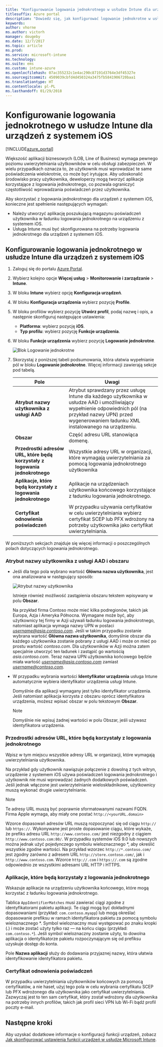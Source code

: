 ```yaml
---
title: "Konfigurowanie logowania jednokrotnego w usłudze Intune dla urządzeń z systemem iOS"
titlesuffix: Azure portal
description: "Dowiedz się, jak konfigurować logowanie jednokrotne w usłudze Intune dla urządzeń z systemem iOS."
keywords: 
author: vhorne
ms.author: victorh
manager: dougeby
ms.date: 12/7/2017
ms.topic: article
ms.prod: 
ms.service: microsoft-intune
ms.technology: 
ms.suite: ems
ms.custom: intune-azure
ms.openlocfilehash: 07ac355232c1e4ac290c87191d3764e3df45327e
ms.sourcegitcommit: 4509039cbfd4d450324a3475fb5841906720baa1
ms.translationtype: HT
ms.contentlocale: pl-PL
ms.lasthandoff: 01/29/2018
---
```

# <a name="configure-intune-for-ios-device-single-sign-on"></a>Konfigurowanie logowania jednokrotnego w usłudze Intune dla urządzeń z systemem iOS

[!INCLUDE[azure_portal](./includes/azure_portal.md)]

Większość aplikacji biznesowych (LOB, Line of Business) wymaga pewnego poziomu uwierzytelniania użytkowników w celu obsługi zabezpieczeń. W wielu przypadkach oznacza to, że użytkownik musi wprowadzać te same poświadczenia wielokrotnie, co może być irytujące. Aby udoskonalić środowisko pracy użytkownika, deweloperzy mogą tworzyć aplikacje korzystające z logowania jednokrotnego, co pozwala ograniczyć częstotliwość wprowadzania poświadczeń przez użytkownika.

Aby skorzystać z logowania jednokrotnego dla urządzeń z systemem iOS, konieczne jest spełnienie następujących wymagań:

- Należy utworzyć aplikację poszukującą magazynu poświadczeń użytkownika w ładunku logowania jednokrotnego na urządzeniu z systemem iOS.
- Usługa Intune musi być skonfigurowana na potrzeby logowania jednokrotnego dla urządzeń z systemem iOS.

## <a name="to-configure-intune-for-ios-device-single-sign-on"></a>Konfigurowanie logowania jednokrotnego w usłudze Intune dla urządzeń z systemem iOS


1. Zaloguj się do portalu [Azure Portal](https://portal.azure.com).
2. Wybierz kolejno opcje **Więcej usług** > **Monitorowanie i zarządzanie** > **Intune**.
3. W bloku **Intune** wybierz opcję **Konfiguracja urządzeń**.
2. W bloku **Konfiguracja urządzenia** wybierz pozycję **Profile**.
3. W bloku profilów wybierz pozycję **Utwórz profil**, podaj nazwę i opis, a następnie skonfiguruj następujące ustawienia:
   - **Platforma**: wybierz pozycję **iOS**. 
   - **Typ profilu**: wybierz pozycję **Funkcje urządzenia**.
4. W bloku **Funkcje urządzenia** wybierz pozycję **Logowanie jednokrotne**.

   ![Blok Logowanie jednokrotne](./media/sso-blade.png)

2. Skorzystaj z poniższej tabeli podsumowania, która ułatwia wypełnianie pól w bloku **Logowanie jednokrotne**. Więcej informacji zawierają sekcje pod tabelą.
   
   |Pole  |Uwagi|
   |---------|---------|
   |**Atrybut nazwy użytkownika z usługi AAD**|Atrybut sprawdzany przez usługę Intune dla każdego użytkownika w usłudze AAD i umożliwiający wypełnienie odpowiednich pól (na przykład nazwy UPN) przed wygenerowaniem ładunku XML instalowanego na urządzeniu.|
   |**Obszar**|Część adresu URL stanowiąca domenę.|
   |**Przedrostki adresów URL, które będą korzystały z logowania jednokrotnego**|Wszystkie adresy URL w organizacji, które wymagają uwierzytelniania za pomocą logowania jednokrotnego użytkownika|
   |**Aplikacje, które będą korzystały z logowania jednokrotnego**|Aplikacje na urządzeniach użytkownika końcowego korzystające z ładunku logowania jednokrotnego.|
   |**Certyfikat odnowienia poświadczeń**|W przypadku używania certyfikatów w celu uwierzytelniania wybierz certyfikat SCEP lub PFX wdrożony na potrzeby użytkownika jako certyfikat uwierzytelniania.|

W poniższych sekcjach znajduje się więcej informacji o poszczególnych polach dotyczących logowania jednokrotnego.

### <a name="username-attribute-from-aad-and-realm"></a>Atrybut nazwy użytkownika z usługi AAD i obszaru

- Jeśli dla tego pola wybrano wartość **Główna nazwa użytkownika**, jest ona analizowana w następujący sposób:

   ![Atrybut nazwy użytkownika](media/User-name-attribute.png)

   Istnieje również możliwość zastąpienia obszaru tekstem wpisywany w polu **Obszar**.

   Na przykład firma Contoso może mieć kilka podregionów, takich jak Europa, Azja i Ameryka Północna. Wymagane może być, aby użytkownicy tej firmy w Azji używali ładunku logowania jednokrotnego, natomiast aplikacja wymaga nazwy UPN w postaci *username@asia.contoso.com*. Jeśli w takim przypadku zostanie wybrana wartość **Główna nazwa użytkownika**, domyślnie obszar dla każdego użytkownika zostanie pobrany z usługi AAD i może on mieć po prostu wartość *contoso.com*. Dla użytkowników w Azji można zatem specjalnie utworzyć ten ładunek i zastąpić go wartością *asia.contoso.com*. Teraz nazwa UPN użytkownika końcowego będzie miała wartość *username@asia.contoso.com* zamiast *username@contoso.com*.

- W przypadku wybrania wartości **Identyfikator urządzenia** usługa Intune automatycznie wybiera identyfikator urządzenia usługi Intune.

   Domyślnie dla aplikacji wymagany jest tylko identyfikator urządzenia. Jeśli natomiast aplikacja korzysta z obszaru oprócz identyfikatora urządzenia, możesz wpisać obszar w polu tekstowym **Obszar**.

   > [!NOTE]
   > Domyślnie nie wpisuj żadnej wartości w polu Obszar, jeśli używasz identyfikatora urządzenia.

### <a name="url-prefixes-that-will-use-single-sign-on"></a>Przedrostki adresów URL, które będą korzystały z logowania jednokrotnego

Wpisz w tym miejscu wszystkie adresy URL w organizacji, które wymagają uwierzytelniania użytkownika.

Na przykład gdy użytkownik nawiązuje połączenie z dowolną z tych witryn, urządzenie z systemem iOS używa poświadczeń logowania jednokrotnego i użytkownik nie musi wprowadzać żadnych dodatkowych poświadczeń. Jeśli jednak włączone jest uwierzytelnianie wieloskładnikowe, użytkownicy muszą wykonać drugie uwierzytelnianie.

> [!NOTE]
> Te adresy URL muszą być poprawnie sformatowanymi nazwami FQDN. Firma Apple wymaga, aby miały one postać `http://<yourURL.domain>`

Wzorce dopasowań adresów URL muszą rozpoczynać się od ciągu `http://` lub `https://`. Wykonywane jest proste dopasowanie ciągu, które wykaże, że prefiks adresu URL `http://www.contoso.com/` jest niezgodny z ciągiem `http://www.contoso.com:80/`. W przypadku systemów iOS 9.0 lub nowszych można jednak użyć pojedynczego symbolu wieloznacznego *, aby określić wszystkie zgodne wartości. Na przykład wzorzec `http://*.contoso.com/` jest zgodny zarówno z adresem URL `http://store.contoso.com/`, jak i `http://www.contoso.com`.
Wzorce `http://.com` i `https://.com` są zgodne odpowiednio ze wszystkimi adresami URL HTTP i HTTPS.

### <a name="apps-that-will-use-single-sign-on"></a>Aplikacje, które będą korzystały z logowania jednokrotnego

Wskazuje aplikacje na urządzeniu użytkownika końcowego, które mogą korzystać z ładunku logowania jednokrotnego.

Tablica `AppIdentifierMatches` musi zawierać ciągi zgodne z identyfikatorami pakietu aplikacji. Te ciągi mogą być dokładnymi dopasowaniami (przykład: `com.contoso.myapp`) lub mogą określać dopasowanie prefiksu w ramach identyfikatora pakietu za pomocą symbolu wieloznacznego *\. Symbol wieloznaczny musi występować po znaku kropki (.) i może zostać użyty tylko raz — na końcu ciągu (przykład: `com.contoso.*`). Jeśli symbol wieloznaczny zostanie użyty, to dowolna aplikacja o identyfikatorze pakietu rozpoczynającym się od prefiksu uzyskuje dostęp do konta.

Pole **Nazwa aplikacji** służy do dodawania przyjaznej nazwy, która ułatwia identyfikowanie identyfikatora pakietu.

### <a name="credential-renewal-certificate"></a>Certyfikat odnowienia poświadczeń

W przypadku uwierzytelniania użytkowników końcowych za pomocą certyfikatów, a nie haseł, użyj tego pola w celu wybrania certyfikatu SCEP lub PFX wdrożonego dla użytkownika jako certyfikat uwierzytelniania. Zazwyczaj jest to ten sam certyfikat, który został wdrożony dla użytkownika na potrzeby innych profilów, takich jak profil sieci VPN lub Wi-Fi bądź profil poczty e-mail.

## <a name="next-steps"></a>Następne kroki

Aby uzyskać dodatkowe informacje o konfiguracji funkcji urządzeń, zobacz [Jak skonfigurować ustawienia funkcji urządzeń w usłudze Microsoft Intune](device-features-configure.md).
